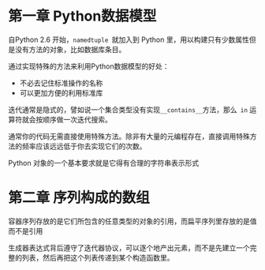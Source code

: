 # 第一章 Python数据模型

自Python 2.6 开始，`namedtuple `就加入到 Python 里，用以构建只有少数属性但是没有方法的对象，比如数据库条目。

通过实现特殊的方法来利用Python数据模型的好处：

* 不必去记住标准操作的名称
* 可以更加方便的利用标准库

迭代通常是隐式的，譬如说一个集合类型没有实现` __contains__ `方法，那么` in` 运算符就会按顺序做一次迭代搜索。

通常你的代码无需直接使用特殊方法。除非有大量的元编程存在，直接调用特殊方法的频率应该远远低于你去实现它们的次数。

Python 对象的一个基本要求就是它得有合理的字符串表示形式

# 第二章 序列构成的数组

容器序列存放的是它们所包含的任意类型的对象的引用，而扁平序列里存放的是值而不是引用

生成器表达式背后遵守了迭代器协议，可以逐个地产出元素，而不是先建立一个完整的列表，然后再把这个列表传递到某个构造函数里。